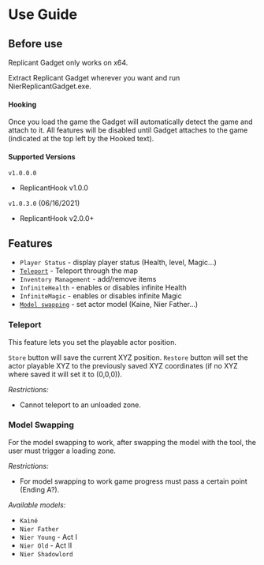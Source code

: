 # Use Guide

## Before use

Replicant Gadget only works on x64.

Extract Replicant Gadget wherever you want and run NierReplicantGadget.exe.

#### Hooking

Once you load the game the Gadget will automatically detect the game and attach to it.
All features will be disabled until Gadget attaches to the game (indicated at the top left by the Hooked text).

#### Supported Versions

`v1.0.0.0`
- ReplicantHook v1.0.0
    
`v1.0.3.0` (06/16/2021)
- ReplicantHook v2.0.0+

## Features

- `Player Status` - display player status (Health, level, Magic...)
- [`Teleport`](#teleport) - Teleport through the map
- `Inventory Management` - add/remove items
- `InfiniteHealth` - enables or disables infinite Health
- `InfiniteMagic` - enables or disables infinite Magic
- [`Model swapping`](#model-swapping) - set actor model (Kaine, Nier Father...)

### Teleport

This feature lets you set the playable actor position. 

`Store` button will save the current XYZ position.
`Restore` button will set the actor playable XYZ to the previously saved XYZ coordinates (if no XYZ where saved it will set it to (0,0,0)).

*Restrictions:*
  - Cannot teleport to an unloaded zone.


### Model Swapping

For the model swapping to work, after swapping the model with the tool, the user must trigger a loading zone.

*Restrictions:*
  - For model swapping to work game progress must pass a certain point (Ending A?).
 
*Available models:*
- `Kainé`
- `Nier Father`
- `Nier Young` - Act I
- `Nier Old` -  Act II
- `Nier Shadowlord`
